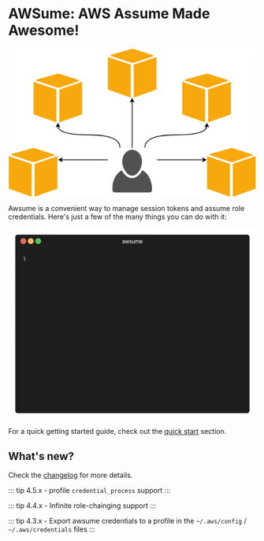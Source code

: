 # AWSume: AWS Assume Made Awesome!

<img src="./cover.png" style="display: block; margin: 0 auto;" />

Awsume is a convenient way to manage session tokens and assume role credentials. Here's just a few of the many things you can do with it:

<img src="./demo.gif" style="display: block; margin: 0 auto;" />

For a quick getting started guide, check out the [quick start](./general/quickstart.md) section.

## What's new?

Check the [changelog](./changelog) for more details.

::: tip
4.5.x - profile `credential_process` support
:::

::: tip
4.4.x - Infinite role-chainging support
:::

::: tip
4.3.x - Export awsume credentials to a profile in the `~/.aws/config` / `~/.aws/credentials` files
:::
